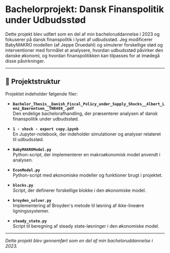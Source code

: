 # Bachelorprojekt: Dansk Finanspolitik under Udbudsstød

Dette projekt blev udført som en del af min bacheloruddannelse i 2023 og fokuserer på dansk finanspolitik i lyset af udbudsstød. Jeg modificerer BabyMAKRO modellen (af Jeppe Druedahl) og simulerer forskellige stød og interventioner med formålet at analysere, hvordan udbudsstød påvirker den danske økonomi, og hvordan finanspolitikken kan tilpasses for at imødegå disse påvirkninger.

---

## 📁 Projektstruktur

Projektet indeholder følgende filer:

- **`Bachelor_Thesis__Danish_Fiscal_Policy_under_Supply_Shocks__Albert_Lenz_Baerentsen__TNR489_.pdf`**  
  Den endelige bachelorafhandling, der præsenterer analysen af dansk finanspolitik under udbudsstød.

- **`1 - shock - export copy.ipynb`**  
  En Jupyter-notebook, der indeholder simulationer og analyser relateret til udbudsstød.

- **`BabyMAKROModel.py`**  
  Python-script, der implementerer en makroøkonomisk model anvendt i analysen.

- **`EconModel.py`**  
  Python-script med økonomiske modeller og funktioner brugt i projektet.

- **`blocks.py`**  
  Script, der definerer forskellige blokke i den økonomiske model.

- **`broyden_solver.py`**  
  Implementering af Broyden's metode til løsning af ikke-lineære ligningssystemer.

- **`steady_state.py`**  
  Script til beregning af steady state-løsninger i den økonomiske model.

---

*Dette projekt blev gennemført som en del af min bacheloruddannelse i 2023.*
